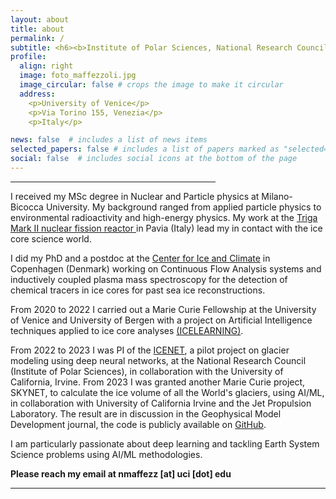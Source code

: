 ```yaml
---
layout: about
title: about
permalink: /
subtitle: <h6><b>Institute of Polar Sciences, National Research Council</b></h6><h6><b>Department of Environmental Sciences, Informatics and Statistics, University of Venice<b></h6>
profile:
  align: right
  image: foto_maffezzoli.jpg
  image_circular: false # crops the image to make it circular
  address: 
    <p>University of Venice</p>
    <p>Via Torino 155, Venezia</p>
    <p>Italy</p>

news: false  # includes a list of news items
selected_papers: false # includes a list of papers marked as "selected={true}"
social: false  # includes social icons at the bottom of the page
---
```

<hr align="left" width="65%">

I received my MSc degree in Nuclear and Particle physics at Milano-Bicocca University. 
My background ranged from applied particle physics to environmental radioactivity
and high-energy physics. My work at the <a href="https://lena.unipv.it/en/the-reactor/">Triga Mark II nuclear fission reactor </a> in Pavia (Italy) 
lead my in contact with the ice core science world. 

I did my PhD and a postdoc at the <a href="https://www.iceandclimate.nbi.ku.dk/">Center for Ice and Climate</a> in 
Copenhagen (Denmark) working on Continuous Flow Analysis systems and inductively coupled plasma mass spectroscopy
for the detection of chemical tracers in ice cores for past sea ice reconstructions. 

From 2020 to 2022 I carried out a Marie Curie Fellowship at the University of Venice and University of Bergen with a project on
Artificial Intelligence techniques applied to ice core analyses <a href="www.icelearning.net">(ICELEARNING)</a>. 

From 2022 to 2023 I was PI of the <a href="https://www.climatechange.ai/blog/2022-10-03-grants-icenet">ICENET</a>,
a pilot project on glacier modeling using deep neural networks, at the National Research Council (Institute of Polar Sciences), 
in collaboration with the University of California, Irvine. From 2023 I was granted another Marie Curie project, SKYNET, 
to calculate the ice volume of all the World's glaciers, using AI/ML, in collaboration with University of California 
Irvine and the Jet Propulsion Laboratory. 
The result are in discussion in the Geophysical Model Development journal, the code is publicly 
available on <a href="https://github.com/nmaffe/iceboost">GitHub</a>.

I am particularly passionate about deep learning and tackling Earth System Science problems using AI/ML methodologies.

**Please reach my email at nmaffezz [at] uci [dot] edu**

<hr>


